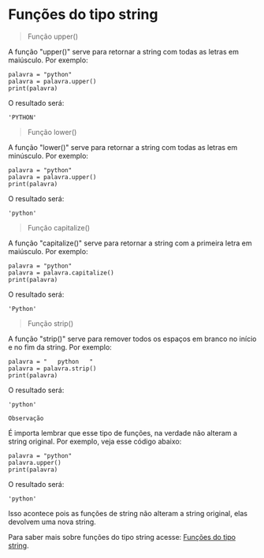 # Funções do tipo string

> Função upper()

A função "upper()" serve para retornar a string com todas as letras em maiúsculo. Por exemplo:

```
palavra = "python"
palavra = palavra.upper()
print(palavra)
```

O resultado será: 

```
'PYTHON'
```

> Função lower()

A função "lower()" serve para retornar a string com todas as letras em minúsculo. Por exemplo:

```
palavra = "python"
palavra = palavra.upper()
print(palavra)
```

O resultado será: 

```
'python'
```

> Função capitalize()

A função "capitalize()" serve para retornar a string com a primeira letra em maiúsculo. Por exemplo:

```
palavra = "python"
palavra = palavra.capitalize()
print(palavra)
```

O resultado será: 

```
'Python'
```

> Função strip()

A função "strip()" serve para remover todos os espaços em branco no início e no fim da string. Por exemplo:

```
palavra = "   python   "
palavra = palavra.strip()
print(palavra)
```

O resultado será: 

```
'python'
```

`Observação`

É importa lembrar que esse tipo de funções, na verdade não alteram a string original. Por exemplo, veja esse código abaixo:

```
palavra = "python"
palavra.upper()
print(palavra) 
```

O resultado será:

```
'python'
```
Isso acontece pois as funções de string não alteram a string original, elas devolvem uma nova string.

Para saber mais sobre funções do tipo string acesse: [Funções do tipo string].

[Funções do tipo string]: https://docs.python.org/3/library/stdtypes.html#text-sequence-type-str